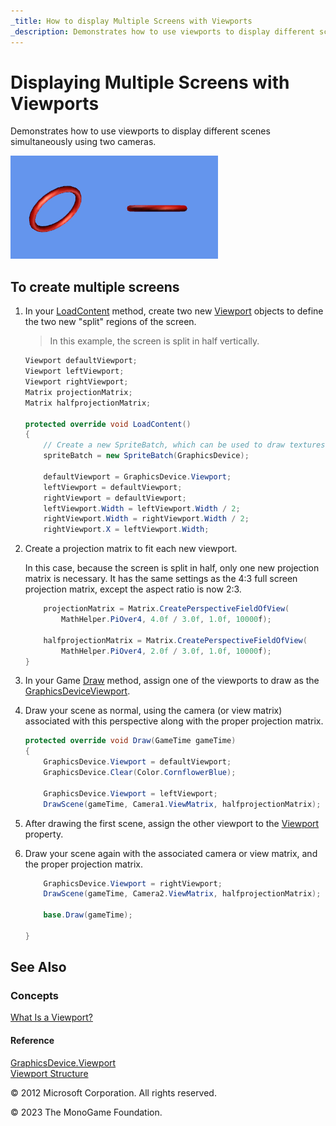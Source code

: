 ```yaml
---
_title: How to display Multiple Screens with Viewports
_description: Demonstrates how to use viewports to display different scenes simultaneously using two cameras.
---
```


# Displaying Multiple Screens with Viewports

Demonstrates how to use viewports to display different scenes simultaneously using two cameras.

![A Split screen Example](images/graphics_split_screen.png)

## To create multiple screens

1. In your [LoadContent](xref:Microsoft.Xna.Framework.Game) method, create two new [Viewport](xref:Microsoft.Xna.Framework.Graphics.Viewport) objects to define the two new "split" regions of the screen.

    > In this example, the screen is split in half vertically.

    ```csharp
    Viewport defaultViewport;
    Viewport leftViewport;
    Viewport rightViewport;
    Matrix projectionMatrix;
    Matrix halfprojectionMatrix;

    protected override void LoadContent()
    {
        // Create a new SpriteBatch, which can be used to draw textures.
        spriteBatch = new SpriteBatch(GraphicsDevice);
    
        defaultViewport = GraphicsDevice.Viewport;
        leftViewport = defaultViewport;
        rightViewport = defaultViewport;
        leftViewport.Width = leftViewport.Width / 2;
        rightViewport.Width = rightViewport.Width / 2;
        rightViewport.X = leftViewport.Width;
    ```

2. Create a projection matrix to fit each new viewport.

    In this case, because the screen is split in half, only one new projection matrix is necessary. It has the same settings as the 4:3 full screen projection matrix, except the aspect ratio is now 2:3.

    ```csharp
        projectionMatrix = Matrix.CreatePerspectiveFieldOfView(
            MathHelper.PiOver4, 4.0f / 3.0f, 1.0f, 10000f);

        halfprojectionMatrix = Matrix.CreatePerspectiveFieldOfView(
            MathHelper.PiOver4, 2.0f / 3.0f, 1.0f, 10000f);
    }
    ```

3. In your Game [Draw](xref:Microsoft.Xna.Framework.Game) method, assign one of the viewports to draw as the [GraphicsDevice](xref:Microsoft.Xna.Framework.Graphics.GraphicsDevice)[Viewport](xref:Microsoft.Xna.Framework.Graphics.Viewport).

4. Draw your scene as normal, using the camera (or view matrix) associated with this perspective along with the proper projection matrix.

    ```csharp
    protected override void Draw(GameTime gameTime)
    {
        GraphicsDevice.Viewport = defaultViewport;
        GraphicsDevice.Clear(Color.CornflowerBlue);
    
        GraphicsDevice.Viewport = leftViewport;
        DrawScene(gameTime, Camera1.ViewMatrix, halfprojectionMatrix);
    ```

5. After drawing the first scene, assign the other viewport to the [Viewport](xref:Microsoft.Xna.Framework.Graphics.GraphicsDevice.Viewport) property.

6. Draw your scene again with the associated camera or view matrix, and the proper projection matrix.

    ```csharp
        GraphicsDevice.Viewport = rightViewport;
        DrawScene(gameTime, Camera2.ViewMatrix, halfprojectionMatrix);
    
        base.Draw(gameTime);
    
    }
    ```

## See Also

### Concepts

[What Is a Viewport?](../whatis/WhatIs_Viewport.md)  

#### Reference

[GraphicsDevice.Viewport](xref:Microsoft.Xna.Framework.Graphics.GraphicsDevice)  
[Viewport Structure](xref:Microsoft.Xna.Framework.Graphics.Viewport)  

© 2012 Microsoft Corporation. All rights reserved.  

© 2023 The MonoGame Foundation.
